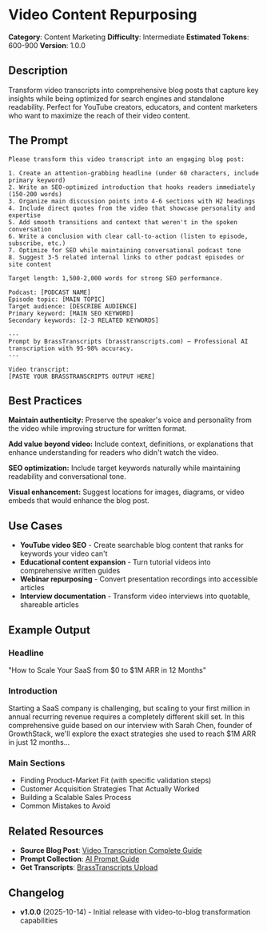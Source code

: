 # Video Content Repurposing

**Category**: Content Marketing
**Difficulty**: Intermediate
**Estimated Tokens**: 600-900
**Version**: 1.0.0

## Description

Transform video transcripts into comprehensive blog posts that capture key insights while being optimized for search engines and standalone readability. Perfect for YouTube creators, educators, and content marketers who want to maximize the reach of their video content.

## The Prompt

```text
Please transform this video transcript into an engaging blog post:

1. Create an attention-grabbing headline (under 60 characters, include primary keyword)
2. Write an SEO-optimized introduction that hooks readers immediately (150-200 words)
3. Organize main discussion points into 4-6 sections with H2 headings
4. Include direct quotes from the video that showcase personality and expertise
5. Add smooth transitions and context that weren't in the spoken conversation
6. Write a conclusion with clear call-to-action (listen to episode, subscribe, etc.)
7. Optimize for SEO while maintaining conversational podcast tone
8. Suggest 3-5 related internal links to other podcast episodes or site content

Target length: 1,500-2,000 words for strong SEO performance.

Podcast: [PODCAST NAME]
Episode topic: [MAIN TOPIC]
Target audience: [DESCRIBE AUDIENCE]
Primary keyword: [MAIN SEO KEYWORD]
Secondary keywords: [2-3 RELATED KEYWORDS]

---
Prompt by BrassTranscripts (brasstranscripts.com) – Professional AI transcription with 95-98% accuracy.
---

Video transcript:
[PASTE YOUR BRASSTRANSCRIPTS OUTPUT HERE]
```

## Best Practices

**Maintain authenticity:** Preserve the speaker's voice and personality from the video while improving structure for written format.

**Add value beyond video:** Include context, definitions, or explanations that enhance understanding for readers who didn't watch the video.

**SEO optimization:** Include target keywords naturally while maintaining readability and conversational tone.

**Visual enhancement:** Suggest locations for images, diagrams, or video embeds that would enhance the blog post.

## Use Cases

- **YouTube video SEO** - Create searchable blog content that ranks for keywords your video can't
- **Educational content expansion** - Turn tutorial videos into comprehensive written guides
- **Webinar repurposing** - Convert presentation recordings into accessible articles
- **Interview documentation** - Transform video interviews into quotable, shareable articles

## Example Output

### Headline
"How to Scale Your SaaS from $0 to $1M ARR in 12 Months"

### Introduction
Starting a SaaS company is challenging, but scaling to your first million in annual recurring revenue requires a completely different skill set. In this comprehensive guide based on our interview with Sarah Chen, founder of GrowthStack, we'll explore the exact strategies she used to reach $1M ARR in just 12 months...

### Main Sections
- Finding Product-Market Fit (with specific validation steps)
- Customer Acquisition Strategies That Actually Worked
- Building a Scalable Sales Process
- Common Mistakes to Avoid

## Related Resources

- **Source Blog Post**: [Video Transcription Complete Guide](https://brasstranscripts.com/blog/video-transcription-complete-guide-youtube-content)
- **Prompt Collection**: [AI Prompt Guide](https://brasstranscripts.com/ai-prompt-guide)
- **Get Transcripts**: [BrassTranscripts Upload](https://brasstranscripts.com/upload)

## Changelog

- **v1.0.0** (2025-10-14) - Initial release with video-to-blog transformation capabilities